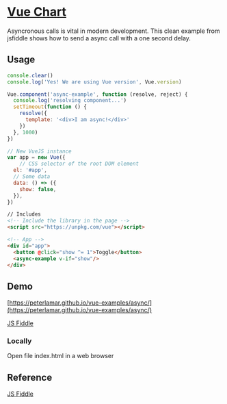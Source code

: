 # [Vue Chart](https://cinwell.com/vue-trend/)

Asyncronous calls is vital in modern development. This clean example from jsfiddle shows how to send a async call with a one second delay. 

## Usage

```javascript
console.clear()
console.log('Yes! We are using Vue version', Vue.version)

Vue.component('async-example', function (resolve, reject) {
  console.log('resolving component...')
  setTimeout(function () {
    resolve({
      template: '<div>I am async!</div>'
    })
  }, 1000)
})

// New VueJS instance
var app = new Vue({
	// CSS selector of the root DOM element
  el: '#app',
  // Some data
  data: () => ({
    show: false,
  }),
})
```

```html
// Includes
<!-- Include the library in the page -->
<script src="https://unpkg.com/vue"></script>

<!-- App -->
<div id="app">
  <button @click="show ^= 1">Toggle</button>
  <async-example v-if="show"/>
</div>
```

## Demo

[https://peterlamar.github.io/vue-examples/async/](https://peterlamar.github.io/vue-examples/async/)

[JS Fiddle](https://jsfiddle.net/Akryum/ft0dmoex/)

### Locally

Open file index.html in a web browser

## Reference

[JS Fiddle](https://jsfiddle.net/Akryum/ft0dmoex/)
